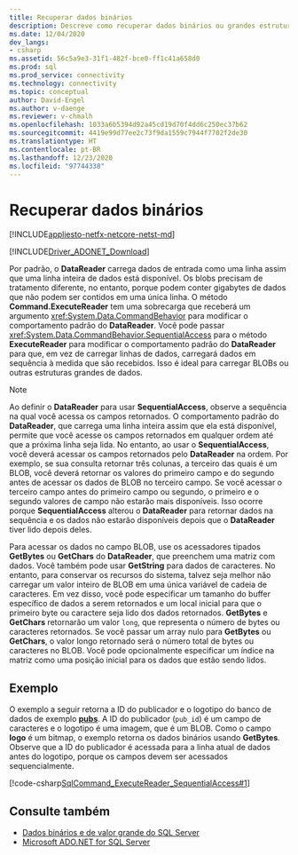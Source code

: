 ```yaml
---
title: Recuperar dados binários
description: Descreve como recuperar dados binários ou grandes estruturas de dados usando o `CommandBehavior`.`SequentialAccess` para modificar o comportamento padrão de um `DataReader`.
ms.date: 12/04/2020
dev_langs:
- csharp
ms.assetid: 56c5a9e3-31f1-482f-bce0-ff1c41a658d0
ms.prod: sql
ms.prod_service: connectivity
ms.technology: connectivity
ms.topic: conceptual
author: David-Engel
ms.author: v-daenge
ms.reviewer: v-chmalh
ms.openlocfilehash: 1033a6b5394d92a45cd19d70f4dd6c250ec37b62
ms.sourcegitcommit: 4419e99d77ee2c73f9da1559c7944f7702f2de30
ms.translationtype: HT
ms.contentlocale: pt-BR
ms.lasthandoff: 12/23/2020
ms.locfileid: "97744338"
---
```

# <a name="retrieve-binary-data"></a>Recuperar dados binários

[!INCLUDE[appliesto-netfx-netcore-netst-md](../../includes/appliesto-netfx-netcore-netst-md.md)]

[!INCLUDE[Driver_ADONET_Download](../../includes/driver_adonet_download.md)]

Por padrão, o **DataReader** carrega dados de entrada como uma linha assim que uma linha inteira de dados está disponível. Os blobs precisam de tratamento diferente, no entanto, porque podem conter gigabytes de dados que não podem ser contidos em uma única linha. O método **Command.ExecuteReader** tem uma sobrecarga que receberá um argumento <xref:System.Data.CommandBehavior> para modificar o comportamento padrão do **DataReader**. Você pode passar <xref:System.Data.CommandBehavior.SequentialAccess> para o método **ExecuteReader** para modificar o comportamento padrão do **DataReader** para que, em vez de carregar linhas de dados, carregará dados em sequência à medida que são recebidos. Isso é ideal para carregar BLOBs ou outras estruturas grandes de dados.

> [!NOTE]
> Ao definir o **DataReader** para usar **SequentialAccess**, observe a sequência na qual você acessa os campos retornados. O comportamento padrão do **DataReader**, que carrega uma linha inteira assim que ela está disponível, permite que você acesse os campos retornados em qualquer ordem até que a próxima linha seja lida. No entanto, ao usar o **SequentialAccess**, você deverá acessar os campos retornados pelo **DataReader** na ordem. Por exemplo, se sua consulta retornar três colunas, a terceiro das quais é um BLOB, você deverá retornar os valores do primeiro campo e do segundo antes de acessar os dados de BLOB no terceiro campo. Se você acessar o terceiro campo antes do primeiro campo ou segundo, o primeiro e o segundo valores de campo não estarão mais disponíveis. Isso ocorre porque **SequentialAccess** alterou o **DataReader** para retornar dados na sequência e os dados não estarão disponíveis depois que o **DataReader** tiver lido depois deles.

Para acessar os dados no campo BLOB, use os acessadores tipados **GetBytes** ou **GetChars** do **DataReader**, que preenchem uma matriz com dados. Você também pode usar **GetString** para dados de caracteres. No entanto, para conservar os recursos do sistema, talvez seja melhor não carregar um valor inteiro de BLOB em uma única variável de cadeia de caracteres. Em vez disso, você pode especificar um tamanho do buffer específico de dados a serem retornados e um local inicial para que o primeiro byte ou caractere seja lido dos dados retornados. **GetBytes** e **GetChars** retornarão um valor `long`, que representa o número de bytes ou caracteres retornados. Se você passar um array nulo para **GetBytes** ou **GetChars**, o valor longo retornado será o número total de bytes ou caracteres no BLOB. Você pode opcionalmente especificar um índice na matriz como uma posição inicial para os dados que estão sendo lidos.

## <a name="example"></a>Exemplo

O exemplo a seguir retorna a ID do publicador e o logotipo do banco de dados de exemplo [**pubs**](https://github.com/Microsoft/sql-server-samples/tree/master/samples/databases/northwind-pubs). A ID do publicador (`pub_id`) é um campo de caracteres e o logotipo é uma imagem, que é um BLOB. Como o campo **logo** é um bitmap, o exemplo retorna os dados binários usando **GetBytes**. Observe que a ID do publicador é acessada para a linha atual de dados antes do logotipo, porque os campos devem ser acessados sequencialmente.

[!code-csharp[SqlCommand_ExecuteReader_SequentialAccess#1](~/../sqlclient/doc/samples/SqlCommand_ExecuteReader_SequentialAccess.cs#1)]

## <a name="see-also"></a>Consulte também

- [Dados binários e de valor grande do SQL Server](./sql/sql-server-binary-large-value-data.md)
- [Microsoft ADO.NET for SQL Server](microsoft-ado-net-sql-server.md)
